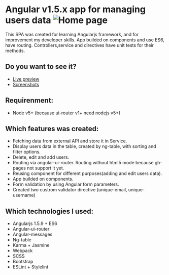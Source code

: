 # Angular v1.5.x app for managing users data ![Home page](https://travis-ci.org/moonbrv/angular1-example-app.svg?branch=master "Home page")
This SPA was created for learning Angularjs framework, and for improvement my developer skills. App builded on components and use ES6, have routing. Controllers,service and directives have unit tests for their methods.

## Do you want to see it?
  - [Live preview](https://moonbrv.github.io/angular1-example-app/)
  - [Screenshots](/screenshots/screenshots.md)

## Requirenment:
  - Node v5+ (because ui-router v1+ need nodejs v5+)

## Which features was created:
  - Fetching data from external API and store it in Service.
  - Display users data in the table, created by ng-table, with sorting and filter options.
  - Delete, edit and add users.
  - Routing via angular-ui-router. Routing without html5 mode because gh-pages not support it yet.
  - Reusing <add-user> component for different purposes(adding and edit users data).
  - App builded on components.
  - Form validation by using Angular form parameters.
  - Created two custrom validator directive (unique-email, unique-username)

## Which technologies I used:
  - Angularjs 1.5.9 + ES6
  - Angular-ui-router
  - Angular-messages
  - Ng-table
  - Karma + Jasmine
  - Webpack
  - SCSS
  - Bootstrap
  - ESLint + Stylelint
